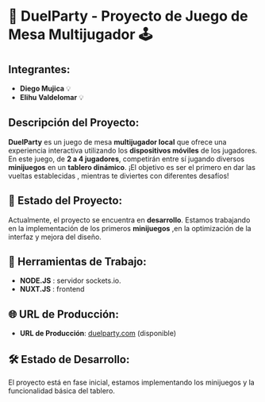# 🎲 DuelParty - Proyecto de Juego de Mesa Multijugador 🕹️

## Integrantes:
- **Diego Mujica** 💡
- **Elihu Valdelomar** 💡

## Descripción del Proyecto:
**DuelParty** es un juego de mesa **multijugador local** que ofrece una experiencia interactiva utilizando los **dispositivos móviles** de los jugadores. En este juego, de **2 a 4 jugadores**, competirán entre sí jugando diversos **minijuegos** en un **tablero dinámico**. ¡El objetivo es ser el primero en dar las vueltas establecidas , mientras te diviertes con diferentes desafíos!

## 🚀 Estado del Proyecto:
Actualmente, el proyecto se encuentra en **desarrollo**. Estamos trabajando en la implementación de los primeros **minijuegos** ,en la optimización de la interfaz y mejora del diseño. 

## 📅 Herramientas de Trabajo:
- **NODE.JS** : servidor sockets.io.
- **NUXT.JS** : frontend

## 🌐 URL de Producción:
- **URL de Producción**: [duelparty.com](https://duelparty.com) (disponible)

## 🛠️ Estado de Desarrollo:
El proyecto está en fase inicial, estamos implementando los minijuegos y la funcionalidad básica del tablero.
